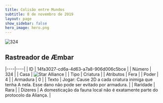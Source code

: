 ```yaml
---
title: Colisão entre Mundos
subtitle: 8 de novembro de 2019
layout: page
show_sidebar: false
hero_image: hero.png
---
```


![324](https://cdn.keyforgegame.com/media/card_front/pt/452_324_MV255W3J298_pt.png)

## Rastreador de Æmbar

|----|----|
| ID | 14fa3027-cd6a-4d63-a7a8-906d006c5bce |
| Número | 324 |
| Casa | ![Star Alliance](https://archonarcana.com/images/thumb/7/7d/Star_Alliance.png/22px-Star_Alliance.png "Aliança Estelar") |
| Tipo | Criatura |
| Atributos | Fera |
| Poder | 4 |
| Armadura | 0 |
| Texto | Jogar: Cause 2D a cada criatura inimiga que tenha A nela. Esse dano não pode ser evitado por armadura. |
| Raridade | Rara |
| Dizeres | A domesticação da fauna local não é exatamente parte do protocolo da Aliança. |
